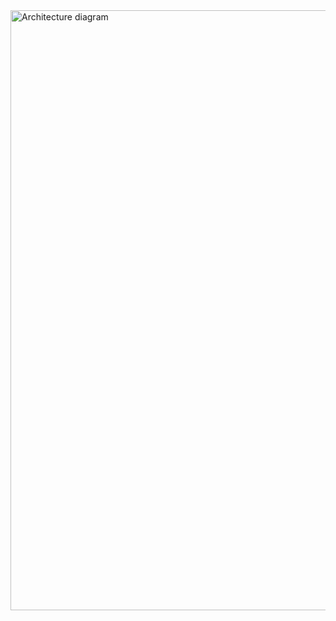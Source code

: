 <img width="960" alt="Architecture diagram" src="https://github.com/user-attachments/assets/8d7bc4d7-d5b1-4be9-b9d0-2262cb423f49">
